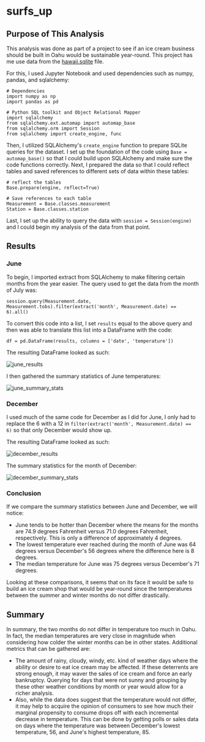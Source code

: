 # surfs_up

## Purpose of This Analysis
This analysis was done as part of a project to see if an ice cream business should be built in Oahu would be sustainable year-round. This project has me use data from the [hawaii.sqlite](https://github.com/bazinga183/surfs_up/blob/main/hawaii.sqlite) file. 

For this, I used Jupyter Notebook and used dependencies such as numpy, pandas, and sqlalchemy:
```
# Dependencies
import numpy as np
import pandas as pd

# Python SQL toolkit and Object Relational Mapper
import sqlalchemy
from sqlalchemy.ext.automap import automap_base
from sqlalchemy.orm import Session
from sqlalchemy import create_engine, func
```

Then, I utilized SQLAlchemy's ```create_engine``` function to prepare SQLite queries for the dataset. I set up the foundation of the code using ```Base = automap_base()``` so that I could build upon SQLAlchemy and make sure the code functions correctly. Next, I prepared the data so that I could reflect tables and saved references to different sets of data within these tables:
```
# reflect the tables
Base.prepare(engine, reflect=True)

# Save references to each table
Measurement = Base.classes.measurement
Station = Base.classes.station
```

Last, I set up the ability to query the data with ```session = Session(engine)``` and I could begin my analysis of the data from that point.

## Results 

### June
To begin, I imported extract from SQLAlchemy to make filtering certain months from the year easier. The query used to get the data from the month of July was:
```
session.query(Measurement.date, Measurement.tobs).filter(extract('month', Measurement.date) == 6).all()
```

To convert this code into a list, I set ```results``` equal to the above query and then was able to translate this list into a DataFrame with the code:
```
df = pd.DataFrame(results, columns = ['date', 'temperature'])
```

The resulting DataFrame looked as such:

![june_results](https://user-images.githubusercontent.com/46951897/130465707-77c64934-ad9f-4c3b-8208-50a6731873fb.PNG)

I then gathered the summary statistics of June temperatures:

![june_summary_stats](https://user-images.githubusercontent.com/46951897/130466128-f1b0275d-9a56-4a3b-9472-9474d70a4abe.PNG)

### December
I used much of the same code for December as I did for June, I only had to replace the 6 with a 12 in ```filter(extract('month', Measurement.date) == 6)``` so that only December would show up.

The resulting DataFrame looked as such:

![december_results](https://user-images.githubusercontent.com/46951897/130466397-fc8f3ab5-9a9e-4c7f-898e-ce5fa323e836.PNG)

The summary statistics for the month of December:

![december_summary_stats](https://user-images.githubusercontent.com/46951897/130466523-9cb9a349-d80b-4663-b4ee-a86c3c9b3563.PNG)

### Conclusion
If we compare the summary statistics between June and December, we will notice:
  - June tends to be hotter than December where the means for the months are 74.9 degrees Fahrenheit versus 71.0 degrees Fahrenheit, respectively. This is only a difference of approximately 4 degrees.
  - The lowest temperature ever reached during the month of June was 64 degrees versus December's 56 degrees where the difference here is 8 degrees.
  - The median temperature for June was 75 degrees versus December's 71 degrees.

Looking at these comparisons, it seems that on its face it would be safe to build an ice cream shop that would be year-round since the temperatures between the summer and winter months do not differ drastically.

## Summary
In summary, the two months do not differ in temperature too much in Oahu. In fact, the median temperatures are very close in magnitude when considering how colder the winter months can be in other states. 
Additional metrics that can be gathered are:
  - The amount of rainy, cloudy, windy, etc. kind of weather days where the ability or desire to eat ice cream may be affected. If these deterrents are strong enough, it may waver the sales of ice cream and force an early bankruptcy. Querying for days that were not sunny and grouping by these other weather conditions by month or year would allow for a richer analysis.
  - Also, while the data does suggest that the temperature would not differ, it may help to acquire the opinion of consumers to see how much their marginal propensity to consume drops off with each incremental decrease in temperature. This can be done by getting polls or sales data on days where the temperature was between December's lowest temperature, 56, and June's highest temperature, 85.
